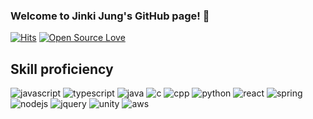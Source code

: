 ### Welcome to Jinki Jung's GitHub page! 👋

<!--
**JinkiJung/jinkijung** is a ✨ _special_ ✨ repository because its `README.md` (this file) appears on your GitHub profile.

Here are some ideas to get you started:
A Korean alien living in Denmark. 😊 🚴‍
- 🔭 I’m currently working on ...
- 🌱 I’m currently learning ...
- 👯 I’m looking to collaborate on ...
- 🤔 I’m looking for help with ...
- 💬 Ask me about ...
- 📫 How to reach me: ...
- 😄 Pronouns: ...
- ⚡ Fun fact: ...
-->
[![Hits](https://hits.seeyoufarm.com/api/count/incr/badge.svg?url=https%3A%2F%2Fgithub.com%2Fjinkijung&count_bg=%2379C83D&title_bg=%23555555&icon=&icon_color=%23E7E7E7&title=hits&edge_flat=false)](https://github.com/jinkijung) 
[![Open Source Love](https://badges.frapsoft.com/os/v1/open-source.svg?v=103)](https://github.com/ellerbrock/open-source-badges/)
## Skill proficiency
![javascript](https://img.shields.io/badge/javascript%20-%23323330.svg?&style=for-the-badge&logo=javascript&logoColor=%23F7DF1E)
![typescript](https://img.shields.io/badge/typescript%20-%23007ACC.svg?&style=for-the-badge&logo=typescript&logoColor=white)
![java](https://img.shields.io/badge/java-%23ED8B00.svg?&style=for-the-badge&logo=java&logoColor=white)
![c](https://img.shields.io/badge/c%20-%2300599C.svg?&style=for-the-badge&logo=c&logoColor=white)
![cpp](https://img.shields.io/badge/c++%20-%2300599C.svg?&style=for-the-badge&logo=c%2B%2B&logoColor=white)
![python](https://img.shields.io/badge/python-%233776AB.svg?&style=flat-square&logo=python&logoColor=white)
![react](https://img.shields.io/badge/react%20-%2320232a.svg?&style=for-the-badge&logo=react&logoColor=%2361DAFB)
![spring](https://img.shields.io/badge/spring%20-%236DB33F.svg?&style=for-the-badge&logo=spring&logoColor=white)
![nodejs](https://img.shields.io/badge/node.js%20-%2343853D.svg?&style=for-the-badge&logo=node.js&logoColor=white)
![jquery](https://img.shields.io/badge/jquery%20-%230769AD.svg?&style=for-the-badge&logo=jquery&logoColor=white)
![unity](https://img.shields.io/badge/unity%20-%23100000.svg?&style=for-the-badge&logo=unity&logoColor=white)
![aws](https://img.shields.io/badge/Amazon%20AWS-%23232F3E?logo=amazon-aws&logoColor=white&style=for-the-badge)

